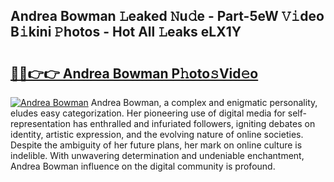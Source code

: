 ## Andrea Bowman 𝙻eaked 𝙽u𝚍e - Part-5eW 𝚅𝚒deo B𝚒kini 𝙿hotos - Hot All 𝙻eaks eLX1Y

# <h2><a href="http://ld5122.urlbe.top/?page=Andrea+Bowman">🔗🔗👉👉 Andrea Bowman P𝚑oto𝚜Vid𝚎o</a></h2>

[![Andrea Bowman](https://i.imgur.com/eBuTRDB.gif)](http://ld5122.urlbe.top/?page=Andrea+Bowman)
Andrea Bowman, a complex and enigmatic personality, eludes easy categorization. Her pioneering use of digital media for self-representation has enthralled and infuriated followers, igniting debates on identity, artistic expression, and the evolving nature of online societies. Despite the ambiguity of her future plans, her mark on online culture is indelible. With unwavering determination and undeniable enchantment, Andrea Bowman influence on the digital community is profound.
